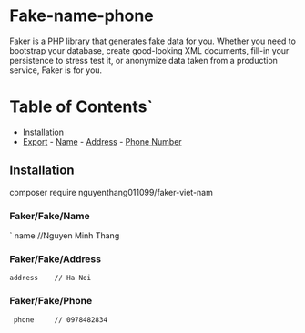 # Fake-name-phone


Faker is a PHP library that generates fake data for you. Whether you need to bootstrap your database, create good-looking XML documents, fill-in your persistence to stress test it, or anonymize data taken from a production service, Faker is for you.


# Table of Contents`
- [Installation](#installation)
- [Export](#export)
      - [Name](#fakerprovideren_usperson)
      - [Address](#fakerprovideren_usaddress)
      - [Phone Number](#fakerprovideren_usphonenumber)

## Installation
 composer require nguyenthang011099/faker-viet-nam
 
 
### Faker/Fake/Name
 `  name        //Nguyen Minh Thang
    
### Faker/Fake/Address
    address    // Ha Noi
    
### Faker/Fake/Phone
     phone     // 0978482834
     
